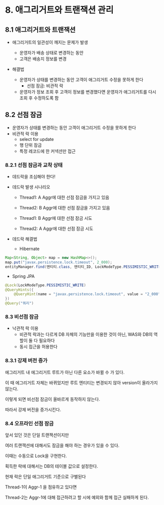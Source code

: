 # 8. 애그리거트와 트랜잭션 관리

## 8.1 애그리거트와 트랜잭션

- 애그리거트의 일관성이 깨지는 문제가 발생
  - 운영자가 배송 상태로 변경하는 동안
  - 고객은 배송지 정보를 변경

- 해결법
  - 운영자가 상태를 변경하는 동안 고객이 애그리거트 수정을 못하게 한다
    - 선점 잠금: 비관적 락
  - 운영자가 정보 조회 후 고객이 정보를 변경했다면 운영자가 애그리거트를 다시 조회 후 수정하도록 함

## 8.2 선점 잠금

- 운영자가 상태를 변경하는 동안 고객이 애그리거트 수정을 못하게 한다
- 비관적 락 이용
  - select for update
  - 행 단위 잠금
  - 특정 레코드에 한 커넥션만 접근

### 8.2.1 선점 잠금과 교착 상태

- 데드락을 조심해야 한다!

- 데드락 발생 시나리오
  - Thread1: A Aggr에 대한 선점 잠금을 가지고 있음
  - Thread2: B Aggr에 대한 선점 잠금을 가지고 있음

  - Thread1: B Aggr에 대한 선점 잠금 시도
  - Thread2: A Aggr에 대한 선점 잠금 시도

- 데드락 해결법
  
  - Hibernate

```java
Map<String, Object> map = new HashMap<>();
map.put("javax.persistence.lock.timeout", 2_000);
entityManager.find(엔티티.class, 엔티티_ID, LockModeType.PESSIMISTIC_WRITE, map);
```

- Spring JPA

```java
@Lock(LockModeType.PESSIMISTIC_WRITE)
@QueryHints({
    @QueryHint(name = "javax.persistence.lock.timeout", value = "2_000")
})
@Query("쿼리")
```

### 8.3 비선점 잠금


- 낙관적 락 이용
  - 비관적 락과는 다르게 DB 자체의 기능만을 이용한 것이 아닌, WAS와 DB의 역할이 둘 다 필요하다
  - 동시 접근을 허용한다

### 8.3.1 강제 버전 증가

에그리거트 내 에그리거트 루트가 아닌 다른 요소가 바뀔 수 가 있다.

이 때 에그리거트 자체는 바뀌었지만 루트 엔티티는 변경되지 않아 version이 올라가지 않는다.

이렇게 되면 비선점 잠금이 올바르게 동작하지 않는다.

따라서 강제 버전을 증가시킨다.

### 8.4 오프라인 선점 잠금

앞서 있던 것은 단일 트랜잭션이지만

여러 트랜잭션에 대해서도 잠금을 해야 하는 경우가 있을 수 있다.

이때는 수동으로 Lock을 구현한다.

획득한 락에 대해서는 DB의 테이블 값으로 설정한다.

현재 락은 단일 애그리거트 기준으로 구별된다

Thread-1이 Aggr-1 을 점유하고 있다면 

Thread-2는 Aggr-1에 대해 접근하려고 할 시에 예외와 함께 접근 실패하게 된다.

